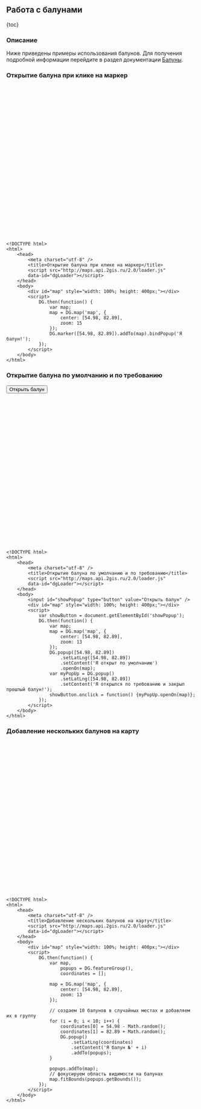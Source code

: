 ## Работа с балунами

{toc}

### Описание

Ниже приведены примеры использования балунов. Для получения подробной информации перейдите в раздел документации [Балуны](/doc/maps/manual/popups).

### Открытие балуна при клике на маркер

<script src="http://maps.api.2gis.ru/2.0/loader.js" data-id="dgLoader"></script>
<div id="map" style="width: 100%; height: 400px;"></div>
<script>
    DG.then(function () {
        var map;
        map = DG.map('map', {
            center: [54.98, 82.89],
            zoom: 15
        });
        DG.marker([54.98, 82.89]).addTo(map).bindPopup('Я балун!');
    });
</script>

    <!DOCTYPE html>
    <html>
        <head>
            <meta charset="utf-8" />
            <title>Открытие балуна при клике на маркер</title>
            <script src="http://maps.api.2gis.ru/2.0/loader.js"
            data-id="dgLoader"></script>
        </head>
        <body>
            <div id="map" style="width: 100%; height: 400px;"></div>
            <script>
                DG.then(function() {
                    var map;
                    map = DG.map('map', {
                        center: [54.98, 82.89],
                        zoom: 15
                    });
                    DG.marker([54.98, 82.89]).addTo(map).bindPopup('Я балун!');
                });
            </script>
        </body>
    </html>

### Открытие балуна по умолчанию и по требованию

<input id="showPopup" type="button" value="Открыть балун" />
<div id="map1" style="width: 100%; height: 400px;"></div>
<script>
    var showButton = document.getElementById('showPopup');
    DG.then(function() {
        var map;
        map = DG.map('map1', {
            center: [54.98, 82.89],
            zoom: 13
        });
        DG.popup([54.98, 82.89])
            .setLatLng([54.98, 82.89])
            .setContent('Я открыт по умолчанию')
            .openOn(map);
        var myPopUp = DG.popup()
            .setLatLng([54.98, 82.89])
            .setContent('Я открылся по требованию и закрыл прошлый балун!');
        showButton.onclick = function() {myPopUp.openOn(map)};
    });
</script>

    <!DOCTYPE html>
    <html>
        <head>
            <meta charset="utf-8" />
            <title>Открытие балуна по умолчанию и по требованию</title>
            <script src="http://maps.api.2gis.ru/2.0/loader.js"
            data-id="dgLoader"></script>
        </head>
        <body>
            <input id="showPopup" type="button" value="Открыть балун" />
            <div id="map" style="width: 100%; height: 400px;"></div>
            <script>
                var showButton = document.getElementById('showPopup');
                DG.then(function() {
                    var map;
                    map = DG.map('map', {
                        center: [54.98, 82.89],
                        zoom: 13
                    });
                    DG.popup([54.98, 82.89])
                        .setLatLng([54.98, 82.89])
                        .setContent('Я открыт по умолчанию')
                        .openOn(map);
                    var myPopUp = DG.popup()
                        .setLatLng([54.98, 82.89])
                        .setContent('Я открылся по требованию и закрыл прошлый балун!');
                    showButton.onclick = function() {myPopUp.openOn(map)};
                });
            </script>
        </body>
    </html>

### Добавление нескольких балунов на карту

<div id="map2" style="width: 100%; height: 400px;"></div>
<script>
    DG.then(function() {
        var map,
            popups = DG.featureGroup(),
            coordinates = [];

        map = DG.map('map2', {
            center: [54.98, 82.89],
            zoom: 13
        });

        for (i = 0; i < 10; i++) {
            coordinates[0] = 54.98 - Math.random();
            coordinates[1] = 82.89 + Math.random();
            DG.popup()
                .setLatLng(coordinates)
                .setContent('Я балун №' + i)
                .addTo(popups);
        }

        popups.addTo(map);
        map.fitBounds(popups.getBounds());
    });
</script>

    <!DOCTYPE html>
    <html>
        <head>
            <meta charset="utf-8" />
            <title>Добавление нескольких балунов на карту</title>
            <script src="http://maps.api.2gis.ru/2.0/loader.js"
            data-id="dgLoader"></script>
        </head>
        <body>
            <div id="map" style="width: 100%; height: 400px;"></div>
            <script>
                DG.then(function() {
                    var map,
                        popups = DG.featureGroup(),
                        coordinates = [];

                    map = DG.map('map', {
                        center: [54.98, 82.89],
                        zoom: 13
                    });

                    // создаем 10 балунов в случайных местах и добавляем их в группу
                    for (i = 0; i < 10; i++) {
                        coordinates[0] = 54.98 - Math.random();
                        coordinates[1] = 82.89 + Math.random();
                        DG.popup()
                            .setLatLng(coordinates)
                            .setContent('Я балун №' + i)
                            .addTo(popups);
                    }

                    popups.addTo(map);
                    // фокусируем область видимости на балунах
                    map.fitBounds(popups.getBounds());
                });
            </script>
        </body>
    </html>
